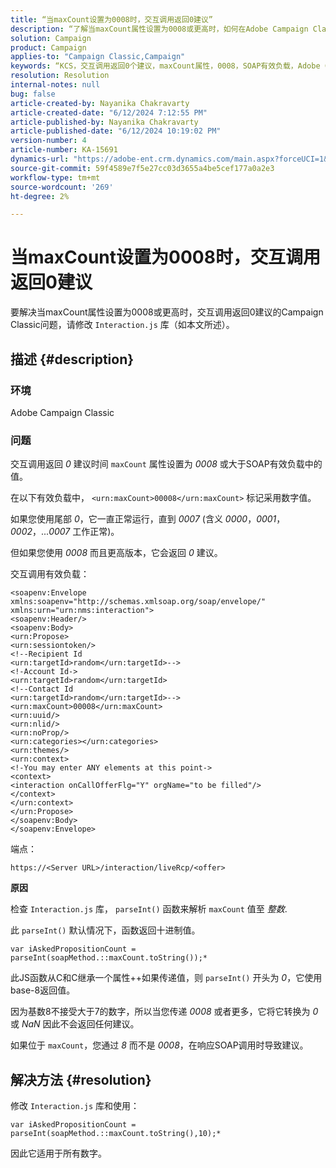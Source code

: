 ```yaml
---
title: “当maxCount设置为0008时，交互调用返回0建议”
description: “了解当maxCount属性设置为0008或更高时，如何在Adobe Campaign Classic中将maxCount值解析为Integer。”
solution: Campaign
product: Campaign
applies-to: "Campaign Classic,Campaign"
keywords: “KCS，交互调用返回0个建议，maxCount属性，0008，SOAP有效负载，Adobe Campaign，Adobe Campaign Classic”
resolution: Resolution
internal-notes: null
bug: false
article-created-by: Nayanika Chakravarty
article-created-date: "6/12/2024 7:12:55 PM"
article-published-by: Nayanika Chakravarty
article-published-date: "6/12/2024 10:19:02 PM"
version-number: 4
article-number: KA-15691
dynamics-url: "https://adobe-ent.crm.dynamics.com/main.aspx?forceUCI=1&pagetype=entityrecord&etn=knowledgearticle&id=6cc562c3-ef28-ef11-840a-000d3a3764e0"
source-git-commit: 59f4589e7f5e27cc03d3655a4be5cef177a0a2e3
workflow-type: tm+mt
source-wordcount: '269'
ht-degree: 2%

---
```


# 当maxCount设置为0008时，交互调用返回0建议


要解决当maxCount属性设置为0008或更高时，交互调用返回0建议的Campaign Classic问题，请修改 `Interaction.js` 库（如本文所述）。

## 描述 {#description}


### 环境

Adobe Campaign Classic

### 问题

交互调用返回 *0* 建议时间 `maxCount` 属性设置为 *0008* 或大于SOAP有效负载中的值。

在以下有效负载中， `<urn:maxCount>00008</urn:maxCount>` 标记采用数字值。

如果您使用尾部 *0*，它一直正常运行，直到 *0007* (含义 *0000*，*0001*，*0002*，...*0007* 工作正常)。

但如果您使用 *0008* 而且更高版本，它会返回 *0* 建议。

交互调用有效负载：


```
<soapenv:Envelope xmlns:soapenv="http://schemas.xmlsoap.org/soap/envelope/" xmlns:urn="urn:nms:interaction">
<soapenv:Header/>
<soapenv:Body>
<urn:Propose>
<urn:sessiontoken/>
<!--Recipient Id
<urn:targetId>random</urn:targetId>-->
<!-Account Id->
<urn:targetId>random</urn:targetId>
<!--Contact Id
<urn:targetId>random</urn:targetId>-->
<urn:maxCount>00008</urn:maxCount>
<urn:uuid/>
<urn:nlid/>
<urn:noProp/>
<urn:categories></urn:categories>
<urn:themes/>
<urn:context>
<!-You may enter ANY elements at this point->
<context>
<interaction onCallOfferFlg="Y" orgName="to be filled"/>
</context>
</urn:context>
</urn:Propose>
</soapenv:Body>
</soapenv:Envelope>
```


端点：

`https://<Server URL>/interaction/liveRcp/<offer>`

<b>原因</b>

检查 `Interaction.js` 库， `parseInt()` 函数来解析 `maxCount` 值至 *整数*.

此 `parseInt()` 默认情况下，函数返回十进制值。


```
var iAskedPropositionCount = parseInt(soapMethod.::maxCount.toString());*
```


此JS函数从C和C继承一个属性++如果传递值，则 `parseInt()` 开头为 *0*，它使用base-8返回值。

因为基数8不接受大于7的数字，所以当您传递 *0008* 或者更多，它将它转换为 *0* 或 *NaN* 因此不会返回任何建议。

如果位于 `maxCount`，您通过 *8* 而不是 *0008*，在响应SOAP调用时导致建议。


## 解决方法 {#resolution}


修改 `Interaction.js` 库和使用：


```
var iAskedPropositionCount = parseInt(soapMethod.::maxCount.toString(),10);*
```


因此它适用于所有数字。
